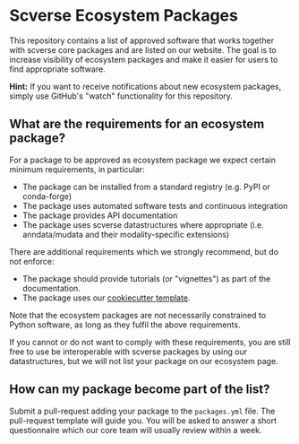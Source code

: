 # Scverse Ecosystem Packages

This repository contains a list of approved software that works together with
scverse core packages and are listed on our website. The goal is to increase
visibility of ecosystem packages and make it easier for users to find
appropriate software.

**Hint:** If you want to receive notifications about new ecosystem packages, simply
use GitHub's "watch" functionality for this repository.

## What are the requirements for an ecosystem package?

For a package to be approved as ecosystem package we expect certain minimum
requirements, in particular:

-   The package can be installed from a standard registry (e.g. PyPI or
    conda-forge)
-   The package uses automated software tests and continuous integration
-   The package provides API documentation
-   The package uses scverse datastructures where appropriate (i.e.
    anndata/mudata and their modality-specific extensions)

There are additional requirements which we strongly recommend, but do not
enforce:

-   The package should provide tutorials (or "vignettes") as part of the
    documentation.
-   The package uses our [cookiecutter
    template](https://github.com/scverse/cookiecutter-scverse).

Note that the ecosystem packages are not necessarily constrained to Python
software, as long as they fulfil the above requirements.

If you cannot or do not want to comply with these requirements, you are still
free to use be interoperable with scverse packages by using our datastructures,
but we will not list your package on our ecosystem page.

## How can my package become part of the list?

Submit a pull-request adding your package to the `packages.yml` file. The
pull-request template will guide you. You will be asked to answer a short
questionnaire which our core team will usually review within a week.

